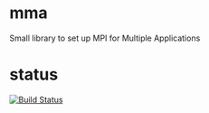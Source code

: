 # mma
Small library to set up MPI for Multiple Applications

# status
[![Build Status](https://travis-ci.org/Kooky089/mma.svg?branch=master)](https://travis-ci.org/Kooky089/mma)
